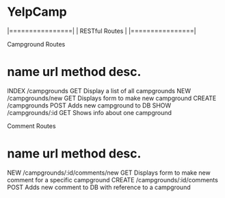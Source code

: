 # YelpCamp


|================|
| RESTful Routes |
|================|

Campground Routes

name 					url								 method 				desc.
========================================================================================
INDEX 			/campgrounds					GET					Display a list of all campgrounds
NEW					/campgrounds/new 			GET					Displays form to make new campground
CREATE			/campgrounds  				POST				Adds new campground to DB
SHOW 				/campgrounds/:id 			GET					Shows info about one campground


Comment Routes

name 					url								 							 method 				desc.
===================================================================================
NEW					/campgrounds/:id/comments/new 			GET					Displays form to make new comment for a specific campground
CREATE			/campgrounds/:id/comments  					POST				Adds new comment to DB with reference to a campground
